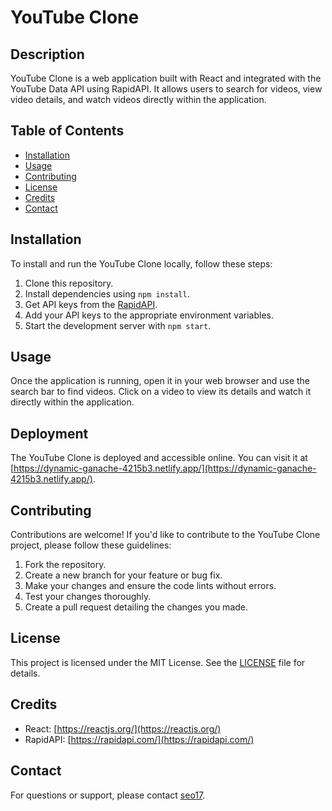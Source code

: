 # YouTube Clone

## Description

YouTube Clone is a web application built with React and integrated with the YouTube Data API using RapidAPI. It allows users to search for videos, view video details, and watch videos directly within the application.

## Table of Contents

- [Installation](#installation)
- [Usage](#usage)
- [Contributing](#contributing)
- [License](#license)
- [Credits](#credits)
- [Contact](#contact)

## Installation

To install and run the YouTube Clone locally, follow these steps:

1. Clone this repository.
2. Install dependencies using `npm install`.
3. Get API keys from the [RapidAPI]((https://rapidapi.com/hub)).
4. Add your API keys to the appropriate environment variables.
5. Start the development server with `npm start`.

## Usage

Once the application is running, open it in your web browser and use the search bar to find videos. Click on a video to view its details and watch it directly within the application.

## Deployment

The YouTube Clone is deployed and accessible online. You can visit it at [https://dynamic-ganache-4215b3.netlify.app/](https://dynamic-ganache-4215b3.netlify.app/).

## Contributing

Contributions are welcome! If you'd like to contribute to the YouTube Clone project, please follow these guidelines:

1. Fork the repository.
2. Create a new branch for your feature or bug fix.
3. Make your changes and ensure the code lints without errors.
4. Test your changes thoroughly.
5. Create a pull request detailing the changes you made.

## License

This project is licensed under the MIT License. See the [LICENSE](LICENSE) file for details.

## Credits

- React: [https://reactjs.org/](https://reactjs.org/)
- RapidAPI: [https://rapidapi.com/](https://rapidapi.com/)

## Contact

For questions or support, please contact [seo17](mailto:ebenmosi17@gmail.com).

